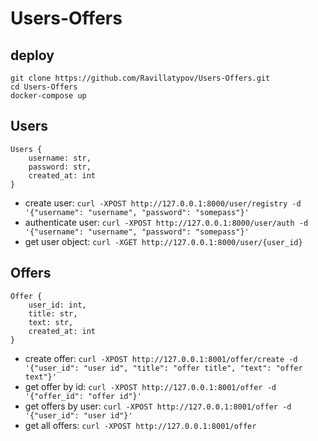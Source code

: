 # Users-Offers

## deploy
```
git clone https://github.com/Ravillatypov/Users-Offers.git
cd Users-Offers
docker-compose up
```
## Users
```
Users {
    username: str,
    password: str,
    created_at: int
}
```

- create user: `curl -XPOST http://127.0.0.1:8000/user/registry -d '{"username": "username", "password": "somepass"}'`
- authenticate user: `curl -XPOST http://127.0.0.1:8000/user/auth -d '{"username": "username", "password": "somepass"}'`
- get user object: `curl -XGET http://127.0.0.1:8000/user/{user_id}`


## Offers
```
Offer {
    user_id: int,
    title: str,
	text: str,
    created_at: int
}
```
- create offer: `curl -XPOST http://127.0.0.1:8001/offer/create -d '{"user_id": "user id", "title": "offer title", "text": "offer text"}'`
- get offer by id: `curl -XPOST http://127.0.0.1:8001/offer -d '{"offer_id": "offer id"}'`
- get offers by user: `curl -XPOST http://127.0.0.1:8001/offer -d '{"user_id": "user id"}'`
- get all offers: `curl -XPOST http://127.0.0.1:8001/offer`
